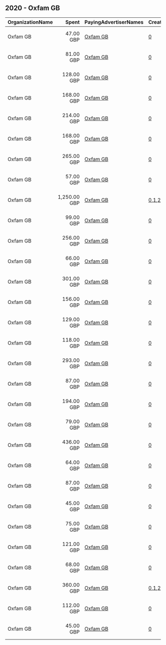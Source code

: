 ## 2020 - Oxfam GB 
|OrganizationName|Spent|PayingAdvertiserNames|CreativeUrls|Impressions|Genders|AgeBrackets|CountryCodes|BillingAddresses|CandidateBallotInformation|
|:---|---:|:---|:---|---:|:---|:---|:---|:---|:---|
|Oxfam GB|47.00 GBP|[Oxfam GB](2020/Oxfam_GB.md)|[0](https://www.snap.com/political-ads/asset/148fe34124ee043708715f607dbf548353b976e47dfafaef6d2799b437f0e4fa?mediaType=mp4)|22,061|FEMALE|21+|united kingdom|"John Smith Drive, Cowley,Oxford,OX4 2JY,GB"||
|Oxfam GB|81.00 GBP|[Oxfam GB](2020/Oxfam_GB.md)|[0](https://www.snap.com/political-ads/asset/fd98f645b5b7c844a490fac523a3ca8dd397d453e3b3b58d878c30036f2ec985?mediaType=mp4)|13,582|FEMALE|21+|united kingdom|"John Smith Drive, Cowley,Oxford,OX4 2JY,GB"||
|Oxfam GB|128.00 GBP|[Oxfam GB](2020/Oxfam_GB.md)|[0](https://www.snap.com/political-ads/asset/4e83600c43683e53db7be8e0b18df72ce30d9691380cf9ff024a1ec77bab01d9?mediaType=mp4)|26,970|FEMALE|21+|united kingdom|"John Smith Drive, Cowley,Oxford,OX4 2JY,GB"||
|Oxfam GB|168.00 GBP|[Oxfam GB](2020/Oxfam_GB.md)|[0](https://www.snap.com/political-ads/asset/946c448e42a1c07010cfa3cc2685877f964862d4e558072a0e49ec7415d8a116?mediaType=mp4)|58,898|FEMALE|30+|united kingdom|"John Smith Drive, Cowley,Oxford,OX4 2JY,GB"||
|Oxfam GB|214.00 GBP|[Oxfam GB](2020/Oxfam_GB.md)|[0](https://www.snap.com/political-ads/asset/6a9e35d918c02ba524470cab852e85d6c88a0f3c12a6ff7b929572ef9587c5a1?mediaType=jpg)|79,528||18+|united kingdom|"John Smith Drive, Cowley,Oxford,OX4 2JY,GB"||
|Oxfam GB|168.00 GBP|[Oxfam GB](2020/Oxfam_GB.md)|[0](https://www.snap.com/political-ads/asset/148fe34124ee043708715f607dbf548353b976e47dfafaef6d2799b437f0e4fa?mediaType=mp4)|59,424|FEMALE|30+|united kingdom|"John Smith Drive, Cowley,Oxford,OX4 2JY,GB"||
|Oxfam GB|265.00 GBP|[Oxfam GB](2020/Oxfam_GB.md)|[0](https://www.snap.com/political-ads/asset/406b70dcf35c8240c8e8d42b320d1743df1ad7b29f7edb07216671dfce13b0ef?mediaType=mp4)|142,760||18+|united kingdom|"John Smith Drive, Cowley,Oxford,OX4 2JY,GB"||
|Oxfam GB|57.00 GBP|[Oxfam GB](2020/Oxfam_GB.md)|[0](https://www.snap.com/political-ads/asset/406b70dcf35c8240c8e8d42b320d1743df1ad7b29f7edb07216671dfce13b0ef?mediaType=mp4)|31,171||18+|united kingdom|"John Smith Drive, Cowley,Oxford,OX4 2JY,GB"||
|Oxfam GB|1,250.00 GBP|[Oxfam GB](2020/Oxfam_GB.md)|[0](https://www.snap.com/political-ads/asset/0a7accb6225c1eaaed72c493e28c01dc8218332ad1629fe158e880b83f8b1b2a?mediaType=mp4),[1](https://www.snap.com/political-ads/asset/573e3539b58f381a778f114e15b6245174afad359d38b0aecd7fadb0ce9dfe20?mediaType=mp4),[2](https://www.snap.com/political-ads/asset/0171853d7febf3f4aaf4e82c19251f2213ba9b78fb39e2b3996630109ab4123d?mediaType=mp4),[3](https://www.snap.com/political-ads/asset/b2d9bda4b2ad7d5039c8b31a07cb4ad6a9f0a7b45d9bf972ba68bd5d6c631234?mediaType=mp4),[4](https://www.snap.com/political-ads/asset/043579169a633dde908d51caac8dab356c029b017e33286983e27cf60f66bf8b?mediaType=mp4),[5](https://www.snap.com/political-ads/asset/93639501bdd3c76536c67593c845ced5d405dbebdb0a68e1ce1835cf2c7335f9?mediaType=mp4),[6](https://www.snap.com/political-ads/asset/10ed7319fa6a611b974fca373e58c3a43fe9b5a78f90653bcffb155ebfb34bca?mediaType=mp4),[7](https://www.snap.com/political-ads/asset/26989c57a84df6fa816bed9598a2d0fc7abe225c7df94ea33b64cb68ac639ca4?mediaType=mp4),[8](https://www.snap.com/political-ads/asset/c3194f3dab3e321dffe906292c1d0a62fae2d9e7cdc52f71f20b34c98888333f?mediaType=mp4),[9](https://www.snap.com/political-ads/asset/796895d996a590d4c1f50f6597cb3c93dcb2a2fd569c44c3822c250205d71f5b?mediaType=mp4)|1,709,521||21+|united kingdom|"John Smith Drive, Cowley,Oxford,OX4 2JY,GB"||
|Oxfam GB|99.00 GBP|[Oxfam GB](2020/Oxfam_GB.md)|[0](https://www.snap.com/political-ads/asset/148fe34124ee043708715f607dbf548353b976e47dfafaef6d2799b437f0e4fa?mediaType=mp4)|26,341|FEMALE|21+|united kingdom|"John Smith Drive, Cowley,Oxford,OX4 2JY,GB"||
|Oxfam GB|256.00 GBP|[Oxfam GB](2020/Oxfam_GB.md)|[0](https://www.snap.com/political-ads/asset/020601ddb023727d144d0705422491e4c162c32caf0c9c6ba4c1b9625fc8d4cf?mediaType=mp4)|115,968||18+|united kingdom|"John Smith Drive, Cowley,Oxford,OX4 2JY,GB"||
|Oxfam GB|66.00 GBP|[Oxfam GB](2020/Oxfam_GB.md)|[0](https://www.snap.com/political-ads/asset/946c448e42a1c07010cfa3cc2685877f964862d4e558072a0e49ec7415d8a116?mediaType=mp4)|11,000|FEMALE|21+|united kingdom|"John Smith Drive, Cowley,Oxford,OX4 2JY,GB"||
|Oxfam GB|301.00 GBP|[Oxfam GB](2020/Oxfam_GB.md)|[0](https://www.snap.com/political-ads/asset/1b1d658725bac264af6b480f7ca78cf7689a31aeebd70607f3144007e1571832?mediaType=mp4)|122,421||18+|united kingdom|"John Smith Drive, Cowley,Oxford,OX4 2JY,GB"||
|Oxfam GB|156.00 GBP|[Oxfam GB](2020/Oxfam_GB.md)|[0](https://www.snap.com/political-ads/asset/6a9e35d918c02ba524470cab852e85d6c88a0f3c12a6ff7b929572ef9587c5a1?mediaType=jpg)|72,321||18+|united kingdom|"John Smith Drive, Cowley,Oxford,OX4 2JY,GB"||
|Oxfam GB|129.00 GBP|[Oxfam GB](2020/Oxfam_GB.md)|[0](https://www.snap.com/political-ads/asset/4e83600c43683e53db7be8e0b18df72ce30d9691380cf9ff024a1ec77bab01d9?mediaType=mp4)|43,933|FEMALE|21+|united kingdom|"John Smith Drive, Cowley,Oxford,OX4 2JY,GB"||
|Oxfam GB|118.00 GBP|[Oxfam GB](2020/Oxfam_GB.md)|[0](https://www.snap.com/political-ads/asset/4e83600c43683e53db7be8e0b18df72ce30d9691380cf9ff024a1ec77bab01d9?mediaType=mp4)|41,349||21+|united kingdom|"John Smith Drive, Cowley,Oxford,OX4 2JY,GB"||
|Oxfam GB|293.00 GBP|[Oxfam GB](2020/Oxfam_GB.md)|[0](https://www.snap.com/political-ads/asset/6a9e35d918c02ba524470cab852e85d6c88a0f3c12a6ff7b929572ef9587c5a1?mediaType=jpg)|169,219||18+|united kingdom|"John Smith Drive, Cowley,Oxford,OX4 2JY,GB"||
|Oxfam GB|87.00 GBP|[Oxfam GB](2020/Oxfam_GB.md)|[0](https://www.snap.com/political-ads/asset/fd98f645b5b7c844a490fac523a3ca8dd397d453e3b3b58d878c30036f2ec985?mediaType=mp4)|27,055|FEMALE|21+|united kingdom|"John Smith Drive, Cowley,Oxford,OX4 2JY,GB"||
|Oxfam GB|194.00 GBP|[Oxfam GB](2020/Oxfam_GB.md)|[0](https://www.snap.com/political-ads/asset/406b70dcf35c8240c8e8d42b320d1743df1ad7b29f7edb07216671dfce13b0ef?mediaType=mp4)|82,965||18+|united kingdom|"John Smith Drive, Cowley,Oxford,OX4 2JY,GB"||
|Oxfam GB|79.00 GBP|[Oxfam GB](2020/Oxfam_GB.md)|[0](https://www.snap.com/political-ads/asset/148fe34124ee043708715f607dbf548353b976e47dfafaef6d2799b437f0e4fa?mediaType=mp4)|14,457|FEMALE|21+|united kingdom|"John Smith Drive, Cowley,Oxford,OX4 2JY,GB"||
|Oxfam GB|436.00 GBP|[Oxfam GB](2020/Oxfam_GB.md)|[0](https://www.snap.com/political-ads/asset/020601ddb023727d144d0705422491e4c162c32caf0c9c6ba4c1b9625fc8d4cf?mediaType=mp4)|226,678||18+|united kingdom|"John Smith Drive, Cowley,Oxford,OX4 2JY,GB"||
|Oxfam GB|64.00 GBP|[Oxfam GB](2020/Oxfam_GB.md)|[0](https://www.snap.com/political-ads/asset/fd98f645b5b7c844a490fac523a3ca8dd397d453e3b3b58d878c30036f2ec985?mediaType=mp4)|29,346|FEMALE|21+|united kingdom|"John Smith Drive, Cowley,Oxford,OX4 2JY,GB"||
|Oxfam GB|87.00 GBP|[Oxfam GB](2020/Oxfam_GB.md)|[0](https://www.snap.com/political-ads/asset/148fe34124ee043708715f607dbf548353b976e47dfafaef6d2799b437f0e4fa?mediaType=mp4)|35,879||21+|united kingdom|"John Smith Drive, Cowley,Oxford,OX4 2JY,GB"||
|Oxfam GB|45.00 GBP|[Oxfam GB](2020/Oxfam_GB.md)|[0](https://www.snap.com/political-ads/asset/fd98f645b5b7c844a490fac523a3ca8dd397d453e3b3b58d878c30036f2ec985?mediaType=mp4)|15,413||21+|united kingdom|"John Smith Drive, Cowley,Oxford,OX4 2JY,GB"||
|Oxfam GB|75.00 GBP|[Oxfam GB](2020/Oxfam_GB.md)|[0](https://www.snap.com/political-ads/asset/946c448e42a1c07010cfa3cc2685877f964862d4e558072a0e49ec7415d8a116?mediaType=mp4)|31,791||21+|united kingdom|"John Smith Drive, Cowley,Oxford,OX4 2JY,GB"||
|Oxfam GB|121.00 GBP|[Oxfam GB](2020/Oxfam_GB.md)|[0](https://www.snap.com/political-ads/asset/4e83600c43683e53db7be8e0b18df72ce30d9691380cf9ff024a1ec77bab01d9?mediaType=mp4)|46,757|FEMALE|30+|united kingdom|"John Smith Drive, Cowley,Oxford,OX4 2JY,GB"||
|Oxfam GB|68.00 GBP|[Oxfam GB](2020/Oxfam_GB.md)|[0](https://www.snap.com/political-ads/asset/946c448e42a1c07010cfa3cc2685877f964862d4e558072a0e49ec7415d8a116?mediaType=mp4)|22,737|FEMALE|21+|united kingdom|"John Smith Drive, Cowley,Oxford,OX4 2JY,GB"||
|Oxfam GB|360.00 GBP|[Oxfam GB](2020/Oxfam_GB.md)|[0](https://www.snap.com/political-ads/asset/0a7accb6225c1eaaed72c493e28c01dc8218332ad1629fe158e880b83f8b1b2a?mediaType=mp4),[1](https://www.snap.com/political-ads/asset/573e3539b58f381a778f114e15b6245174afad359d38b0aecd7fadb0ce9dfe20?mediaType=mp4),[2](https://www.snap.com/political-ads/asset/0171853d7febf3f4aaf4e82c19251f2213ba9b78fb39e2b3996630109ab4123d?mediaType=mp4),[3](https://www.snap.com/political-ads/asset/b2d9bda4b2ad7d5039c8b31a07cb4ad6a9f0a7b45d9bf972ba68bd5d6c631234?mediaType=mp4),[4](https://www.snap.com/political-ads/asset/043579169a633dde908d51caac8dab356c029b017e33286983e27cf60f66bf8b?mediaType=mp4),[5](https://www.snap.com/political-ads/asset/93639501bdd3c76536c67593c845ced5d405dbebdb0a68e1ce1835cf2c7335f9?mediaType=mp4),[6](https://www.snap.com/political-ads/asset/10ed7319fa6a611b974fca373e58c3a43fe9b5a78f90653bcffb155ebfb34bca?mediaType=mp4),[7](https://www.snap.com/political-ads/asset/26989c57a84df6fa816bed9598a2d0fc7abe225c7df94ea33b64cb68ac639ca4?mediaType=mp4),[8](https://www.snap.com/political-ads/asset/c3194f3dab3e321dffe906292c1d0a62fae2d9e7cdc52f71f20b34c98888333f?mediaType=mp4),[9](https://www.snap.com/political-ads/asset/796895d996a590d4c1f50f6597cb3c93dcb2a2fd569c44c3822c250205d71f5b?mediaType=mp4)|449,669||21+|united kingdom|"John Smith Drive, Cowley,Oxford,OX4 2JY,GB"||
|Oxfam GB|112.00 GBP|[Oxfam GB](2020/Oxfam_GB.md)|[0](https://www.snap.com/political-ads/asset/fd98f645b5b7c844a490fac523a3ca8dd397d453e3b3b58d878c30036f2ec985?mediaType=mp4)|34,380|FEMALE|30+|united kingdom|"John Smith Drive, Cowley,Oxford,OX4 2JY,GB"||
|Oxfam GB|45.00 GBP|[Oxfam GB](2020/Oxfam_GB.md)|[0](https://www.snap.com/political-ads/asset/946c448e42a1c07010cfa3cc2685877f964862d4e558072a0e49ec7415d8a116?mediaType=mp4)|23,377|FEMALE|21+|united kingdom|"John Smith Drive, Cowley,Oxford,OX4 2JY,GB"||

